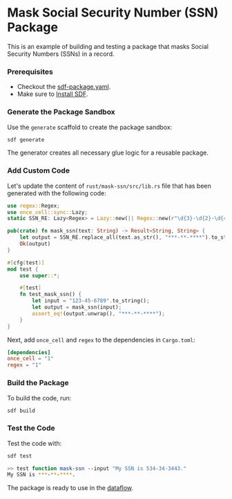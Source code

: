 # Mask Social Security Number (SSN) Package

This is an example of building and testing a package that masks Social Security Numbers (SSNs) in a record.

### Prerequisites

* Checkout the [sdf-package.yaml](./sdf-package.yaml).
* Make sure to [Install SDF].


### Generate the Package Sandbox

Use the `generate` scaffold to create the package sandbox:

```bash
sdf generate
```

The generator creates all necessary glue logic for a reusable package.


### Add Custom Code

Let's update the content of `rust/mask-ssn/src/lib.rs` file that has been generated with the following code:

```rust
use regex::Regex;
use once_cell::sync::Lazy;
static SSN_RE: Lazy<Regex> = Lazy::new(|| Regex::new(r"\d{3}-\d{2}-\d{4}").unwrap());

pub(crate) fn mask_ssn(text: String) -> Result<String, String> {
    let output = SSN_RE.replace_all(text.as_str(), "***-**-****").to_string();
    Ok(output)
}

#[cfg(test)]
mod test {
    use super::*;

    #[test]
    fn test_mask_ssn() {
        let input = "123-45-6789".to_string();
        let output = mask_ssn(input);
        assert_eq!(output.unwrap(), "***-**-****");
    }
}
```

Next, add `once_cell` and `regex` to the dependencies in `Cargo.toml`:

```toml
[dependencies]
once_cell = "1"
regex = "1"
```

### Build the Package

To build the code, run:

```bash
sdf build
```


### Test the Code

Test the code with:

```bash
sdf test
```

```bash
>> test function mask-ssn --input "My SSN is 534-34-3443."
My SSN is ***-**-****.
```

The package is ready to use in the [dataflow](../../).



[Install SDF]: /README.MD#prerequisites